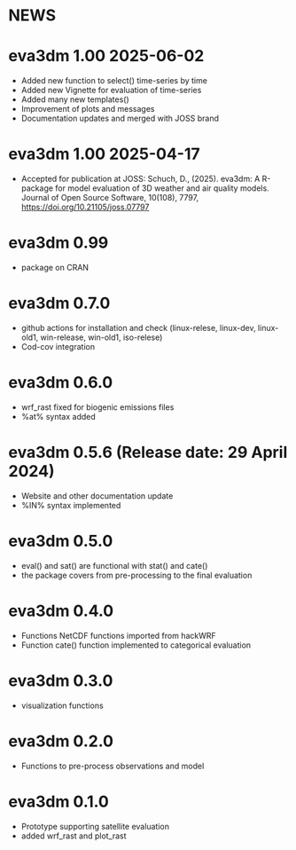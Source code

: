 NEWS
===========

# eva3dm 1.00 2025-06-02
- Added new function to select() time-series by time
- Added new Vignette for evaluation of time-series
- Added many new templates()
- Improvement of plots and messages
- Documentation updates and merged with JOSS brand

# eva3dm 1.00 2025-04-17
- Accepted for publication at JOSS: Schuch, D., (2025). eva3dm: A R-package for model evaluation of 3D weather and air quality models. Journal of Open Source Software, 10(108), 7797, https://doi.org/10.21105/joss.07797

# eva3dm 0.99
- package on CRAN

# eva3dm 0.7.0 
- github actions for installation and check (linux-relese, linux-dev, linux-old1, win-release, win-old1, iso-relese)
- Cod-cov integration

# eva3dm 0.6.0 
- wrf_rast fixed for biogenic emissions files
- %at% syntax added

# eva3dm 0.5.6 (Release date: 29 April 2024)
- Website and other documentation update
- %IN% syntax implemented

# eva3dm 0.5.0
- eval() and sat() are functional with stat() and cate()
- the package covers from pre-processing to the final evaluation

# eva3dm 0.4.0
- Functions NetCDF functions imported from hackWRF
- Function cate() function implemented to categorical evaluation

# eva3dm 0.3.0
- visualization functions

# eva3dm 0.2.0
- Functions to pre-process observations and model

# eva3dm 0.1.0
- Prototype supporting satellite evaluation
- added wrf_rast and plot_rast
